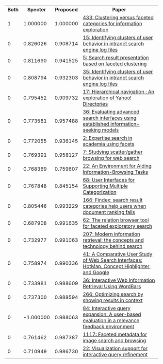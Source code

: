 <html><table><tr>
<th>Both</th>
<th>Specter</th>
<th>Proposed</th>
<th>Paper</th>
</tr>
<tr>
<td>1</td>
<td>1.000000</td>
<td>1.000000</td>
<td><a href="https://www.semanticscholar.org/paper/9e526a04171ea6efe60a1a36d54d8f553ebad6c5">433: Clustering versus faceted categories for information exploration</a></td>
</tr>
<tr>
<td>0</td>
<td>0.826026</td>
<td>0.908714</td>
<td><a href="https://www.semanticscholar.org/paper/0d50a7e58c5ab871ad4b332c1524994aa015ad2f">15: Identifying clusters of user behavior in intranet search engine log files</a></td>
</tr>
<tr>
<td>0</td>
<td>0.811690</td>
<td>0.941525</td>
<td><a href="https://www.semanticscholar.org/paper/01bdf8c894d6f8fc90560aaa7a1e6be91b8b47f2">5: Search result presentation based on faceted clustering</a></td>
</tr>
<tr>
<td>0</td>
<td>0.808794</td>
<td>0.932303</td>
<td><a href="https://www.semanticscholar.org/paper/c49eef1fa7bade6e69399b71bd12c7743f01e436">35: Identifying clusters of user behavior in intranet search engine log files</a></td>
</tr>
<tr>
<td>0</td>
<td>0.795452</td>
<td>0.909732</td>
<td><a href="https://www.semanticscholar.org/paper/0040bbb700fc0b3172c09479fbf32a73e25b3a19">17: Hierarchical navigation : An exploration of Yahoo! Directories</a></td>
</tr>
<tr>
<td>0</td>
<td>0.773581</td>
<td>0.957488</td>
<td><a href="https://www.semanticscholar.org/paper/5c3b71af2fb94075a7910a29ac94944f5ae44bbb">36: Evaluating advanced search interfaces using established information-seeking models</a></td>
</tr>
<tr>
<td>0</td>
<td>0.772055</td>
<td>0.936145</td>
<td><a href="https://www.semanticscholar.org/paper/30cda3fec1143acc07c30ecfb747a11742274589">2: Expertise search in academia using facets</a></td>
</tr>
<tr>
<td>0</td>
<td>0.769391</td>
<td>0.958127</td>
<td><a href="https://www.semanticscholar.org/paper/2ed64966db7165d8a599c68d94d8d0dd9741f267">7: Studying scatter/gather browsing for web search</a></td>
</tr>
<tr>
<td>0</td>
<td>0.768369</td>
<td>0.759607</td>
<td><a href="https://www.semanticscholar.org/paper/24989c938f71f9a4bca09bc90ca5554058dc014d">22: An Environment for Aiding Information-Browsing Tasks</a></td>
</tr>
<tr>
<td>0</td>
<td>0.767848</td>
<td>0.845154</td>
<td><a href="https://www.semanticscholar.org/paper/a1519a9d0db7858aa9781fee28ca2a4ed67880a7">68: User Interfaces for Supporting Multiple Categorization</a></td>
</tr>
<tr>
<td>0</td>
<td>0.805446</td>
<td>0.993229</td>
<td><a href="https://www.semanticscholar.org/paper/684501a32d70a25363a345c7d27a8686fe1d770b">166: Findex: search result categories help users when document ranking fails</a></td>
</tr>
<tr>
<td>0</td>
<td>0.687908</td>
<td>0.991635</td>
<td><a href="https://www.semanticscholar.org/paper/321d06739bf3abe7fa9fc855867bf251064b5708">62: The relation browser tool for faceted exploratory search</a></td>
</tr>
<tr>
<td>0</td>
<td>0.732977</td>
<td>0.991063</td>
<td><a href="https://www.semanticscholar.org/paper/67f62edf31234326d22f980534b2e86dce512b1a">207: Modern information retrieval: the concepts and technology behind search</a></td>
</tr>
<tr>
<td>0</td>
<td>0.758974</td>
<td>0.990336</td>
<td><a href="https://www.semanticscholar.org/paper/29edebfc9720a85cca7d02df1bec923c6a9e8a7e">41: A Comparative User Study of Web Search Interfaces: HotMap, Concept Highlighter, and Google</a></td>
</tr>
<tr>
<td>0</td>
<td>0.733981</td>
<td>0.988609</td>
<td><a href="https://www.semanticscholar.org/paper/c37873e2b57529ffa0e3cdeb24ab83b4161a30d1">36: Interactive Web Information Retrieval Using WordBars</a></td>
</tr>
<tr>
<td>0</td>
<td>0.737300</td>
<td>0.988594</td>
<td><a href="https://www.semanticscholar.org/paper/20df3751ed74984bed7b4c364fc775f58b2d4cbe">266: Optimizing search by showing results in context</a></td>
</tr>
<tr>
<td>0</td>
<td>-1.000000</td>
<td>0.988063</td>
<td><a href="https://www.semanticscholar.org/paper/46d967ff729daf6aff0f621fc3d4b8a3135abbf6">84: Interactive query expansion: A user-based evaluation in a relevance feedback environment</a></td>
</tr>
<tr>
<td>0</td>
<td>0.761462</td>
<td>0.987387</td>
<td><a href="https://www.semanticscholar.org/paper/f6e4d44dfb73374d7a3b13549b927f75a6f9cc7e">1117: Faceted metadata for image search and browsing</a></td>
</tr>
<tr>
<td>0</td>
<td>0.710949</td>
<td>0.986730</td>
<td><a href="https://www.semanticscholar.org/paper/47d28a764e6fe87dce8e0f236eef66be9e4019a3">22: Visualization support for interactive query refinement</a></td>
</tr>
</table></html>
